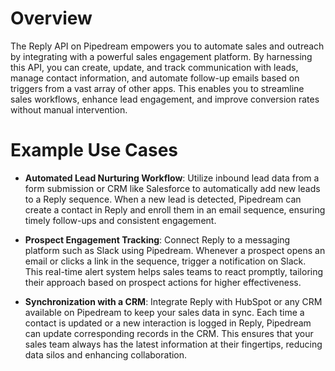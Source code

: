 # Overview

The Reply API on Pipedream empowers you to automate sales and outreach by integrating with a powerful sales engagement platform. By harnessing this API, you can create, update, and track communication with leads, manage contact information, and automate follow-up emails based on triggers from a vast array of other apps. This enables you to streamline sales workflows, enhance lead engagement, and improve conversion rates without manual intervention.

# Example Use Cases

- **Automated Lead Nurturing Workflow**: Utilize inbound lead data from a form submission or CRM like Salesforce to automatically add new leads to a Reply sequence. When a new lead is detected, Pipedream can create a contact in Reply and enroll them in an email sequence, ensuring timely follow-ups and consistent engagement.

- **Prospect Engagement Tracking**: Connect Reply to a messaging platform such as Slack using Pipedream. Whenever a prospect opens an email or clicks a link in the sequence, trigger a notification on Slack. This real-time alert system helps sales teams to react promptly, tailoring their approach based on prospect actions for higher effectiveness.

- **Synchronization with a CRM**: Integrate Reply with HubSpot or any CRM available on Pipedream to keep your sales data in sync. Each time a contact is updated or a new interaction is logged in Reply, Pipedream can update corresponding records in the CRM. This ensures that your sales team always has the latest information at their fingertips, reducing data silos and enhancing collaboration.
